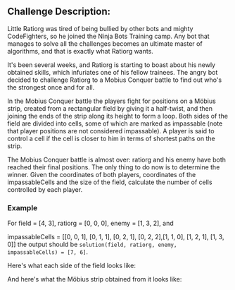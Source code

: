 ## Challenge Description:

Little Ratiorg was tired of being bullied by other bots and mighty CodeFighters, so he joined the Ninja Bots Training camp. Any bot that manages to solve all the challenges becomes an ultimate master of algorithms, and that is exactly what Ratiorg wants.

It's been several weeks, and Ratiorg is starting to boast about his newly obtained skills, which infuriates one of his fellow trainees. The angry bot decided to challenge Ratiorg to a Mobius Conquer battle to find out who's the strongest once and for all.

In the Mobius Conquer battle the players fight for positions on a Möbius strip, created from a rectangular field by giving it a half-twist, and then joining the ends of the strip along its height to form a loop. Both sides of the field are divided into cells, some of which are marked as impassable (note that player positions are not considered impassable). A player is said to control a cell if the cell is closer to him in terms of shortest paths on the strip.

The Mobius Conquer battle is almost over: ratiorg and his enemy have both reached their final positions. The only thing to do now is to determine the winner. Given the coordinates of both players, coordinates of the impassableCells and the size of the field, calculate the number of cells controlled by each player.

### Example

For field = [4, 3], ratiorg = [0, 0, 0], enemy = [1, 3, 2], and

impassableCells = [[0, 0, 1], [0, 1, 1], [0, 2, 1], [0, 2, 2],[1, 1, 0], [1, 2, 1], [1, 3, 0]]
the output should be
`solution(field, ratiorg, enemy, impassableCells) = [7, 6]`.

Here's what each side of the field looks like:



And here's what the Möbius strip obtained from it looks like: